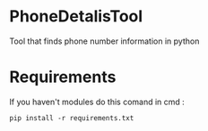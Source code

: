 # PhoneDetalisTool
Tool that finds phone number information in python

# Requirements
If you haven't modules do this comand in cmd :
```ansi
pip install -r requirements.txt
```
